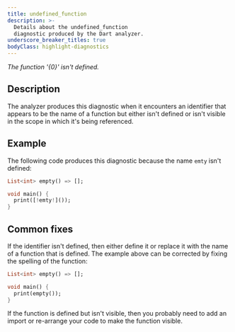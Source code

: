 ```yaml
---
title: undefined_function
description: >-
  Details about the undefined_function
  diagnostic produced by the Dart analyzer.
underscore_breaker_titles: true
bodyClass: highlight-diagnostics
---
```


_The function '{0}' isn't defined._

## Description

The analyzer produces this diagnostic when it encounters an identifier that
appears to be the name of a function but either isn't defined or isn't
visible in the scope in which it's being referenced.

## Example

The following code produces this diagnostic because the name `emty` isn't
defined:

```dart
List<int> empty() => [];

void main() {
  print([!emty!]());
}
```

## Common fixes

If the identifier isn't defined, then either define it or replace it with
the name of a function that is defined. The example above can be corrected
by fixing the spelling of the function:

```dart
List<int> empty() => [];

void main() {
  print(empty());
}
```

If the function is defined but isn't visible, then you probably need to add
an import or re-arrange your code to make the function visible.
